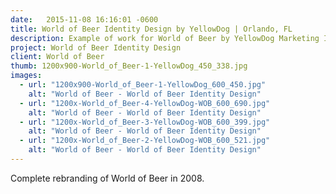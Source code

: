 ```yaml
---
date:   2015-11-08 16:16:01 -0600
title: World of Beer Identity Design by YellowDog | Orlando, FL
description: Example of work for World of Beer by YellowDog Marketing Inc. | Orlando Graphic Design Agency
project: World of Beer Identity Design
client: World of Beer
thumb: 1200x900-World_of_Beer-1-YellowDog_450_338.jpg
images:
  - url: "1200x900-World_of_Beer-1-YellowDog_600_450.jpg"
    alt: "World of Beer - World of Beer Identity Design"
  - url: "1200x-World_of_Beer-4-YellowDog-WOB_600_690.jpg"
    alt: "World of Beer - World of Beer Identity Design"
  - url: "1200x-World_of_Beer-3-YellowDog-WOB_600_399.jpg"
    alt: "World of Beer - World of Beer Identity Design"
  - url: "1200x-World_of_Beer-2-YellowDog-WOB_600_521.jpg"
    alt: "World of Beer - World of Beer Identity Design"
---
```

​Complete rebranding of World of Beer in 2008.